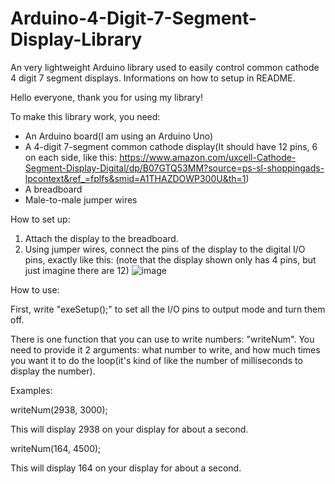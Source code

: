 # Arduino-4-Digit-7-Segment-Display-Library
An very lightweight Arduino library used to easily control common cathode 4 digit 7 segment displays. Informations on how to setup in README.

Hello everyone, thank you for using my library!

To make this library work, you need:
- An Arduino board(I am using an Arduino Uno)
- A 4-digit 7-segment common cathode display(It should have 12 pins, 6 on each side, like this: https://www.amazon.com/uxcell-Cathode-Segment-Display-Digital/dp/B07GTQ53MM?source=ps-sl-shoppingads-lpcontext&ref_=fplfs&smid=A1THAZDOWP300U&th=1)
- A breadboard
- Male-to-male jumper wires

How to set up:
1. Attach the display to the breadboard.
2. Using jumper wires, connect the pins of the display to the digital I/O pins, exactly like this: (note that the display shown only has 4 pins, but just imagine there are 12) ![image](https://github.com/ThePcCreator/Arduino-4-Digit-7-Segment-Display-Library/assets/152657248/422e5e45-5e22-4619-8df5-4189f6da6eca)

How to use:

First, write "exeSetup();" to set all the I/O pins to output mode and turn them off.

There is one function that you can use to write numbers: "writeNum". You need to provide it 2 arguments: what number to write, and how much times you want it to do the loop(it's kind of like the number of milliseconds to display the number). 



Examples:

writeNum(2938, 3000);

This will display 2938 on your display for about a second.

writeNum(164, 4500);

This will display 164 on your display for about a second.
